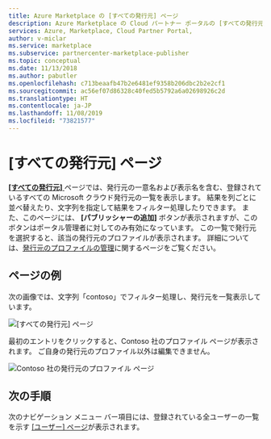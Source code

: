```yaml
---
title: Azure Marketplace の [すべての発行元] ページ
description: Azure Marketplace の Cloud パートナー ポータルの [すべての発行元] ページに関する概要です。
services: Azure, Marketplace, Cloud Partner Portal,
author: v-miclar
ms.service: marketplace
ms.subservice: partnercenter-marketplace-publisher
ms.topic: conceptual
ms.date: 11/13/2018
ms.author: pabutler
ms.openlocfilehash: c713beaafb47b2e6481ef9358b206dbc2b2e2cf1
ms.sourcegitcommit: ac56ef07d86328c40fed5b5792a6a02698926c2d
ms.translationtype: HT
ms.contentlocale: ja-JP
ms.lasthandoff: 11/08/2019
ms.locfileid: "73821577"
---
```

# <a name="all-publishers-page"></a>[すべての発行元] ページ

[ **[すべての発行元]** ](https://cloudpartner.azure.com/#publishers)ページでは、発行元の一意名および表示名を含む、登録されているすべての Microsoft クラウド発行元の一覧を表示します。 結果を列ごとに並べ替えたり、文字列を指定して結果をフィルター処理したりできます。  また、このページには、 **[パブリッシャーの追加]** ボタンが表示されますが、このボタンはポータル管理者に対してのみ有効になっています。  この一覧で発行元を選択すると、該当の発行元のプロファイルが表示されます。  詳細については、[発行元のプロファイルの管理](./../../cloud-partner-portal-orig/cloud-partner-portal-manage-publisher-profile.md)に関するページをご覧ください。


## <a name="example-page"></a>ページの例

次の画像では、文字列「contoso」でフィルター処理し、発行元を一覧表示しています。  

![[すべての発行元] ページ](./media/all-publishers-page1.png)

最初のエントリをクリックすると、Contoso 社のプロファイル ページが表示されます。  ご自身の発行元のプロファイル以外は編集できません。

![Contoso 社の発行元のプロファイル ページ](./media/all-publishers-page2.png)


## <a name="next-steps"></a>次の手順

次のナビゲーション メニュー バー項目には、登録されている全ユーザーの一覧を示す [[ユーザー] ページ](./cpp-users-page.md)が表示されます。 
